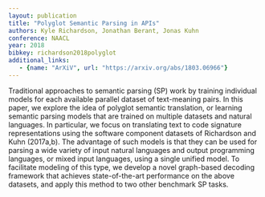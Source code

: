 ```yaml
---
layout: publication
title: "Polyglot Semantic Parsing in APIs"
authors: Kyle Richardson, Jonathan Berant, Jonas Kuhn
conference: NAACL
year: 2018
bibkey: richardson2018polyglot
additional_links:
   - {name: "ArXiV", url: "https://arxiv.org/abs/1803.06966"}
---
```

Traditional approaches to semantic parsing (SP) work by training individual models for each available parallel dataset of text-meaning pairs. In this paper, we explore the idea of polyglot semantic translation, or learning semantic parsing models that are trained on multiple datasets and natural languages. In particular, we focus on translating text to code signature representations using the software component datasets of Richardson and Kuhn (2017a,b). The advantage of such models is that they can be used for parsing a wide variety of input natural languages and output programming languages, or mixed input languages, using a single unified model. To facilitate modeling of this type, we develop a novel graph-based decoding framework that achieves state-of-the-art performance on the above datasets, and apply this method to two other benchmark SP tasks.
